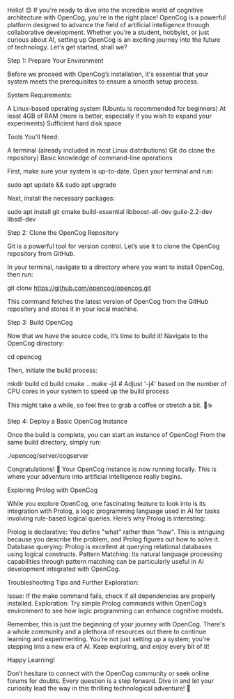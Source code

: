 Hello! 😊 If you're ready to dive into the incredible world of cognitive architecture with OpenCog, you're in the right place! OpenCog is a powerful platform designed to advance the field of artificial intelligence through collaborative development. Whether you’re a student, hobbyist, or just curious about AI, setting up OpenCog is an exciting journey into the future of technology. Let's get started, shall we?

Step 1: Prepare Your Environment

Before we proceed with OpenCog’s installation, it's essential that your system meets the prerequisites to ensure a smooth setup process.

System Requirements:

A Linux-based operating system (Ubuntu is recommended for beginners)
At least 4GB of RAM (more is better, especially if you wish to expand your experiments)
Sufficient hard disk space

Tools You’ll Need:

A terminal (already included in most Linux distributions)
Git (to clone the repository)
Basic knowledge of command-line operations

First, make sure your system is up-to-date. Open your terminal and run:

sudo apt update && sudo apt upgrade

Next, install the necessary packages:

sudo apt install git cmake build-essential libboost-all-dev guile-2.2-dev libsdl-dev

Step 2: Clone the OpenCog Repository

Git is a powerful tool for version control. Let’s use it to clone the OpenCog repository from GitHub.

In your terminal, navigate to a directory where you want to install OpenCog, then run:

git clone https://github.com/opencog/opencog.git

This command fetches the latest version of OpenCog from the GitHub repository and stores it in your local machine.

Step 3: Build OpenCog

Now that we have the source code, it’s time to build it! Navigate to the OpenCog directory:

cd opencog

Then, initiate the build process:

mkdir build
cd build
cmake ..
make -j4  # Adjust '-j4' based on the number of CPU cores in your system to speed up the build process

This might take a while, so feel free to grab a coffee or stretch a bit. 🚶☕️

Step 4: Deploy a Basic OpenCog Instance

Once the build is complete, you can start an instance of OpenCog! From the same build directory, simply run:

./opencog/server/cogserver

Congratulations! 🎉 Your OpenCog instance is now running locally. This is where your adventure into artificial intelligence really begins.

Exploring Prolog with OpenCog

While you explore OpenCog, one fascinating feature to look into is its integration with Prolog, a logic programming language used in AI for tasks involving rule-based logical queries. Here’s why Prolog is interesting:

Prolog is declarative: You define "what" rather than "how". This is intriguing because you describe the problem, and Prolog figures out how to solve it.
Database querying: Prolog is excellent at querying relational databases using logical constructs.
Pattern Matching: Its natural language processing capabilities through pattern matching can be particularly useful in AI development integrated with OpenCog.

Troubleshooting Tips and Further Exploration:

Issue: If the make command fails, check if all dependencies are properly installed.
Exploration: Try simple Prolog commands within OpenCog’s environment to see how logic programming can enhance cognitive models.

Remember, this is just the beginning of your journey with OpenCog. There's a whole community and a plethora of resources out there to continue learning and experimenting. You’re not just setting up a system; you’re stepping into a new era of AI. Keep exploring, and enjoy every bit of it!

Happy Learning!

Don’t hesitate to connect with the OpenCog community or seek online forums for doubts. Every question is a step forward. Dive in and let your curiosity lead the way in this thrilling technological adventure! 🌟

